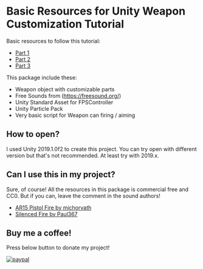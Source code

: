 # Basic Resources for Unity Weapon Customization Tutorial
Basic resources to follow this tutorial: 
- [Part 1](https://youtu.be/7jBEPU-FW7k)
- [Part 2](https://youtu.be/AV3TQWmZXmg)
- [Part 3](https://youtu.be/SO7np29MQSA)

This package include these:
- Weapon object with customizable parts
- Free Sounds from (https://freesound.org/)
- Unity Standard Asset for FPSController
- Unity Particle Pack
- Very basic script for Weapon can firing / aiming


## How to open?
I used Unity 2019.1.0f2 to create this project. You can try open with different version but that's not recommended.
At least try with 2019.x.


## Can I use this in my project?
Sure, of course! All the resources in this package is commercial free and CC0. But if you can, leave the comment in the sound authors!
- [AR15 Pistol Fire by michorvath](https://freesound.org/people/michorvath/sounds/427598/)
- [Silenced Fire by Paul367](https://freesound.org/people/Paul368/sounds/255716/)


## Buy me a coffee!
Press below button to donate my project!

[![paypal](https://www.paypalobjects.com/en_US/i/btn/btn_donateCC_LG.gif)](https://www.paypal.com/cgi-bin/webscr?cmd=_s-xclick&hosted_button_id=PVXTU5FJNBLDS)
